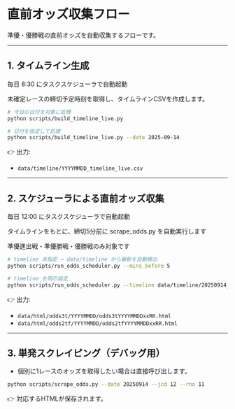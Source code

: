 # 直前オッズ収集フロー

準優・優勝戦の直前オッズを自動収集するフローです。

---

## 1. タイムライン生成
毎日 8:30 にタスクスケジューラで自動起動

未確定レースの締切予定時刻を取得し、タイムラインCSVを作成します。
```bash
# 今日の日付を対象に処理
python scripts/build_timeline_live.py

# 日付を指定して処理
python scripts/build_timeline_live.py --date 2025-09-14
```
👉 出力:
- `data/timeline/YYYYMMDD_timeline_live.csv`
---
## 2. スケジューラによる直前オッズ収集
毎日 12:00 にタスクスケジューラで自動起動

タイムラインをもとに、締切5分前に scrape_odds.py を自動実行します

準優進出戦・準優勝戦・優勝戦のみ対象です
```bash
# timeline 未指定 → data/timeline から最新を自動検出
python scripts/run_odds_scheduler.py --mins_before 5

# timeline を明示指定
python scripts/run_odds_scheduler.py --timeline data/timeline/20250914_timeline_live.csv --mins_before 5
```
👉 出力:
- `data/html/odds3t/YYYYMMDD/odds3tYYYYMMDDxxRR.html`
- `data/html/odds2tf/YYYYMMDD/odds2tfYYYYMMDDxxRR.html`
---
## 3. 単発スクレイピング（デバッグ用）
- 個別に1レースのオッズを取得したい場合は直接呼び出します。
```bash
python scripts/scrape_odds.py --date 20250914 --jcd 12 --rno 11
```
👉 対応するHTMLが保存されます。

